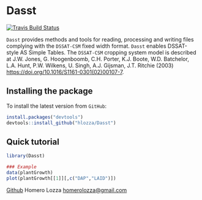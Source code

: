 Dasst
=====


[![Travis Build Status](https://travis-ci.org/hlozza/Dasst.svg?branch=master)](https://travis-ci.org/hlozza/Dasst)


`Dasst` provides methods and tools for reading, processing and writing 
files complying with the `DSSAT-CSM` fixed width format. `Dasst` enables
DSSAT-style AS Simple Tables. The `DSSAT-CSM` cropping system model
is described at J.W. Jones, G. Hoogenboomb, C.H. Porter, K.J. Boote,
W.D. Batchelor, L.A. Hunt, P.W. Wilkens, U. Singh, A.J. Gijsman,
J.T. Ritchie (2003) <https://doi.org/10.1016/S1161-0301(02)00107-7>.

## Installing the package

To install the latest version from `GitHub`:

```R
install.packages("devtools")
devtools::install_github("hlozza/Dasst")
```

## Quick tutorial

```R
library(Dasst)

### Example
data(plantGrowth)
plot(plantGrowth[[1]][,c("DAP","LAID")])
```

[Github](https://github.com/hlozza/Dasst)
Homero Lozza <homerolozza@gmail.com>
